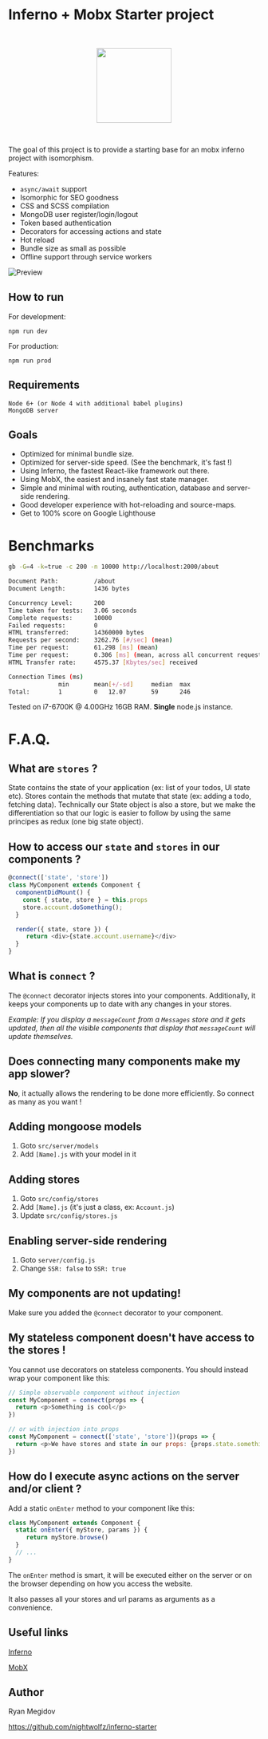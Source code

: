 # Inferno + Mobx Starter project

<p>&nbsp;</p>
<p align="center"><img src="http://infernojs.org/img/inferno.png" width="150px"></p>
<p>&nbsp;</p>

The goal of this project is to provide a starting base for an mobx inferno project with isomorphism.

Features:
+ `async/await` support
+ Isomorphic for SEO goodness
+ CSS and SCSS compilation
+ MongoDB user register/login/logout
+ Token based authentication
+ Decorators for accessing actions and state
+ Hot reload
+ Bundle size as small as possible
+ Offline support through service workers


![Preview](https://raw.githubusercontent.com/nightwolfz/inferno-starter/master/preview.png)

## How to run

For development:

    npm run dev

For production:

    npm run prod

## Requirements

    Node 6+ (or Node 4 with additional babel plugins)
    MongoDB server

## Goals

- Optimized for minimal bundle size.
- Optimized for server-side speed. (See the benchmark, it's fast !)
- Using Inferno, the fastest React-like framework out there. 
- Using MobX, the easiest and insanely fast state manager.
- Simple and minimal with routing, authentication, database and server-side rendering.
- Good developer experience with hot-reloading and source-maps.
- Get to 100% score on Google Lighthouse

# Benchmarks

```sh
gb -G=4 -k=true -c 200 -n 10000 http://localhost:2000/about

Document Path:          /about
Document Length:        1436 bytes

Concurrency Level:      200
Time taken for tests:   3.06 seconds
Complete requests:      10000
Failed requests:        0
HTML transferred:       14360000 bytes
Requests per second:    3262.76 [#/sec] (mean)
Time per request:       61.298 [ms] (mean)
Time per request:       0.306 [ms] (mean, across all concurrent requests)
HTML Transfer rate:     4575.37 [Kbytes/sec] received

Connection Times (ms)
              min       mean[+/-sd]     median  max
Total:        1         0   12.07       59      246
```
Tested on i7-6700K @ 4.00GHz 16GB RAM. **Single** node.js instance.

# F.A.Q.

## What are `stores` ?

State contains the state of your application (ex: list of your todos, UI state etc).
Stores contain the methods that mutate that state (ex: adding a todo, fetching data).
Technically our State object is also a store, but we make the differentiation so that our logic is easier to follow by using the same principes as redux (one big state object).

## How to access our `state` and `stores` in our components ?

```js
@connect(['state', 'store'])
class MyComponent extends Component {
  componentDidMount() {
    const { state, store } = this.props
    store.account.doSomething();
  }

  render({ state, store }) {
     return <div>{state.account.username}</div>
  }
}
```

## What is `connect` ?

The `@connect` decorator injects stores into your components.
Additionally, it keeps your components up to date with any changes in your stores.

_Example: If you display a `messageCount` from a `Messages` store and it gets updated, 
then all the visible components that display that `messageCount` will update themselves._


## Does connecting many components make my app slower?

**No**, it actually allows the rendering to be done more efficiently. So connect as many as you want !


## Adding mongoose models

1. Goto `src/server/models`
2. Add `[Name].js` with your model in it

## Adding stores

1. Goto `src/config/stores`
2. Add `[Name].js` (it's just a class, ex: `Account.js`)
3. Update `src/config/stores.js`

## Enabling server-side rendering

1. Goto `server/config.js`
2. Change `SSR: false` to `SSR: true`

## My components are not updating!

Make sure you added the `@connect` decorator to your component.

## My stateless component doesn't have access to the stores !

You cannot use decorators on stateless components.
You should instead wrap your component like this:

```js
// Simple observable component without injection
const MyComponent = connect(props => {
  return <p>Something is cool</p>
})

// or with injection into props
const MyComponent = connect(['state', 'store'])(props => {
  return <p>We have stores and state in our props: {props.state.something}</p>
})
````

## How do I execute async actions on the server and/or client ?

Add a static `onEnter` method to your component like this:

```js
class MyComponent extends Component {
  static onEnter({ myStore, params }) {
     return myStore.browse()
  }
  // ...
}
```

The `onEnter` method is smart, it will be executed either on the server or on the browser depending on how you access the website.

It also passes all your stores and url params as arguments as a convenience.


## Useful links

[Inferno](https://github.com/trueadm/inferno)

[MobX](https://mobxjs.github.io/mobx/)


## Author

Ryan Megidov

https://github.com/nightwolfz/inferno-starter
